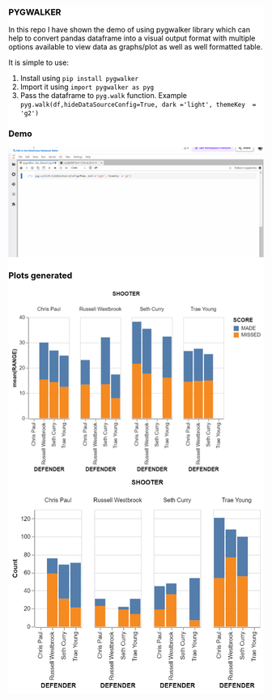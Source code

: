 
<div style="background: #FFFFFF; color: #000">

### PYGWALKER

In this repo I have shown the demo of using pygwalker library which can help to convert pandas dataframe into a visual output format with multiple options available to view data as graphs/plot as well as well formatted table.

It is simple to use:
1. Install using `pip install pygwalker`
2. Import it using `import pygwalker as pyg`
3. Pass the dataframe to `pyg.walk` function. Example `pyg.walk(df,hideDataSourceConfig=True, dark ='light', themeKey  = 'g2')`
   
### Demo
![Alt text](pygwalker_demo.gif)

### Plots generated
![Alt text](gw%20chart%20396273_1.png)
![Alt text](gw%20chart%20396273_4.png)


</div>


